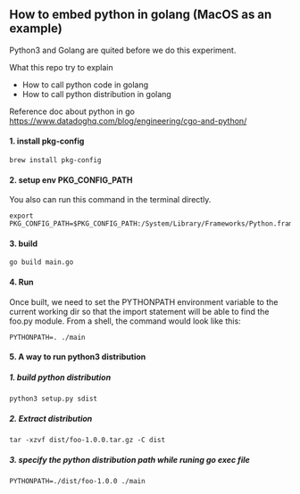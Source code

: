 ## How to embed python in golang (MacOS as an example)
Python3 and Golang are quited before we do this experiment.

What this repo try to explain
- How to call python code in golang
- How to call python distribution in golang
  

Reference doc about python in go
https://www.datadoghq.com/blog/engineering/cgo-and-python/



#### 1. install pkg-config

```
brew install pkg-config
```

#### 2. setup env PKG_CONFIG_PATH
You also can run this command in the terminal directly.
```
export PKG_CONFIG_PATH=$PKG_CONFIG_PATH:/System/Library/Frameworks/Python.framework/Versions/2.7/lib/pkgconfig
```

#### 3. build

```
go build main.go 
```

#### 4. Run

Once built, we need to set the PYTHONPATH environment variable to the current working dir so that the import statement
will be able to find the foo.py module. From a shell, the command would look like this:

```
PYTHONPATH=. ./main
```




#### 5. A way to run python3 distribution
##### 1. build python distribution
```
python3 setup.py sdist
```
##### 2. Extract distribution
```
tar -xzvf dist/foo-1.0.0.tar.gz -C dist 
```

##### 3. specify the python distribution path while runing go exec file
```
PYTHONPATH=./dist/foo-1.0.0 ./main 
```



